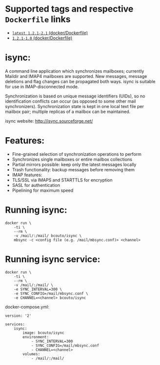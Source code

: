 # Supported tags and respective ``Dockerfile`` links

* [`latest`, `1.2.1-2.1` (docker/Dockerfile)](https://github.com/bcouto/isync/blob/master/Dockerfile)
* [`1.2.1-1.0` (docker/Dockerfile)](https://github.com/bcouto/isync/blob/1.2.1-1.0/Dockerfile)

# isync:
A command line application which synchronizes mailboxes; currently Maildir and IMAP4 mailboxes are supported. New messages, message deletions and flag changes can be propagated both ways. isync is suitable for use in IMAP-disconnected mode.

Synchronization is based on unique message identifiers (UIDs), so no identification conflicts can occur (as opposed to some other mail synchronizers).
Synchronization state is kept in one local text file per mailbox pair; multiple replicas of a mailbox can be maintained.

isync website: http://isync.sourceforge.net/

# Features:
* Fine-grained selection of synchronization operations to perform
* Synchronizes single mailboxes or entire mailbox collections
* Partial mirrors possible: keep only the latest messages locally
* Trash functionality: backup messages before removing them
* IMAP features:
* TLS/SSL via IMAPS and STARTTLS for encryption
* SASL for authentication
* Pipelining for maximum speed

# Running isync:
```
docker run \
    -ti \
    --rm \
    -v /mail/:/mail/ bcouto/isync \
    mbsync -c <config file (e.g. /mail/mbsync.conf)> <channel> 
```

# Running isync service:
```
docker run \
    -ti \
    --rm \
    -v /mail/:/mail/ \
    -e SYNC_INTERVAL=300 \
    -e SYNC_CONFIG=/mail/mbsync.conf \
    -e CHANNEL=<channel> bcouto/isync
```
docker-compose.yml:
```
version: '2'

services:
    isync:
        image: bcouto/isync
        environment:
            - SYNC_INTERVAL=300
            - SYNC_CONFIG=/mail/mbsync.conf
            - CHANNEL=<channel>
        volumes:
            - /mail/:/mail/
```
